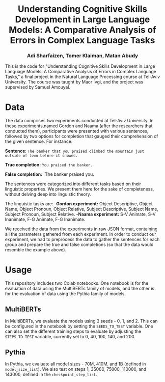 <h1 align="center"> Understanding Cognitive Skills Development in Large Language Models: A Comparative Analysis of Errors in Complex Language Tasks </h1>
<h3 align="center">Adi Sharfaizen, Tomer Klaiman, Matan Abudy</h3>
This is the code for "Understanding Cognitive Skills Development in Large Language Models: A Comparative Analysis of Errors in Complex Language Tasks," a final project in the Natural Language Processing course at Tel-Aviv University. The course was taught by Maor Ivgi, and the project was supervised by Samuel Amouyal.

# Data

The data comprises two experiments conducted at Tel-Aviv University. In these experiments,named Gordon and Naama (after the researchers that conducted them), participants were presented with various sentences, followed by two options for completion that gauged their comprehension of the given sentence. For instance:

**Sentence:** `The banker that you praised climbed the mountain just outside of town before it snowed.`

**True completion:** `You praised the banker.`

**False completion:** `The banker praised you.

The sentences were categorized into different tasks based on their linguistic properties. We present them here for the sake of completeness, without delving deep into linguistic theory.

The linguistic tasks are:
-**Gordon experiment:** Object Descriptive, Object Name, Object Pronoun, Object Relative, Subject Descriptive, Subject Name, Subject Pronoun, Subject Relative.
-**Naama experiment:** S-V Animate, S-V Inanimate, F-G Animate, F-G Inanimate.

We received the data from the experiments in raw JSON format, containing all the parameters gathered from each experiment. In order to conduct our experiment, we had to preprocess the data to gather the sentences for each group and prepare the true and false completions (so that the data would resemble the example above).


# Usage

This repository includes two Colab notebooks. One notebook is for the evaluation of data using the MultiBERTs family of
models, and the other is for the evaluation of data using the Pythia family of models.

## MultiBERTs
In MultiBERTs, we evaluate the models using 3 seeds - 0, 1, and 2. This can be configured in the notebook by setting
the `SEEDS_TO_TEST` variable. One can also set the different training steps to evaluate by adjusting the `STEPS_TO_TEST`
variable, currently set to 0, 40, 100, 140, and 200.

## Pythia
In Pythia, we evaluate all model sizes - 70M, 410M, and 1B (defined in `model_size_list`). We also test on steps 1,
35000, 75000, 110000, and 143000, defined in the `checkpoint_step_list`.
